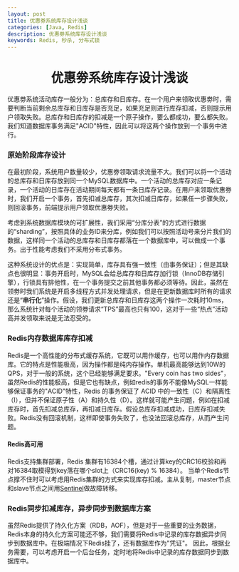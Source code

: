 ```yaml
---
layout: post
title: 优惠劵系统库存设计浅谈
categories: [Java, Redis]
description: 优惠劵系统库存设计浅谈
keywords: Redis, 秒杀, 分布式锁
---
```


<h1 align="center">优惠劵系统库存设计浅谈</h1>  

优惠劵系统活动库存一般分为：总库存和日库存。在一个用户来领取优惠劵时，需要判断当前剩余总库存和日库存是否充足，如果充足则进行库存扣减，否则提示用户领取失败。总库存和日库存的扣减是一个原子操作，要么都成功，要么都失败。我们知道数据库事务满足"ACID"特性，因此可以将这两个操作放到一个事务中进行。
### 原始阶段库存设计
在最初阶段，系统用户数量较少，优惠劵领取请求流量不大。我们可以将一个活动的总库存和日库存放到同一个MySQL数据库中。一个活动的总库存对应一条记录，一个活动的日库存在活动期间每天都有一条日库存记录。在用户来领取优惠劵时，我们开启一个事务，首先扣减总库存，其次扣减日库存，如果任一步骤失败，则回滚事务，前端提示用户领取优惠劵失败。

考虑到系统数据库模块的可扩展性，我们采用“分库分表”的方式进行数据的“sharding”，按照具体的业务ID来分库，例如我们可以按照活动号来分片我们的数据，这样同一个活动的总库存和日库存都落在一个数据库中，可以做成一个事务。出于性能考虑我们不采用分布式事务。

这种系统设计的优点是：实现简单，库存具有强一致性（由事务保证）；但是其缺点也很明显：事务开启时，MySQL会给总库存和日库存加行锁（InnoDB存储引擎），行锁具有排他性，在一个事务提交之前其他事务都必须等待。因此，虽然在领劵时我们系统是开启多线程方式并发处理请求，但是在更新数据库时所有的请求还是“**串行化**”操作。假设，我们更新总库存和日库存这两个操作一次耗时10ms，那么系统针对每个活动的领劵请求“TPS”最高也只有100，这对于一些“热点”活动高并发领取来说是无法忍受的。
### Redis内存数据库库存扣减
Redis是一个高性能的分布式缓存系统，它既可以用作缓存，也可以用作内存数据库。它的特点是性能极高，因为操作都是纯内存操作。单机最高能够达到10W的QPS，对于一般的系统，这个已经能够满足要求。"Every coin has two sides"，虽然Redis的性能极高，但是它也有缺点，例如redis的事务不能像MySQL一样能够保证事务的"ACID"特性，Redis 的事务保证了 ACID 中的一致性（C）和隔离性（I），但并不保证原子性（A）和持久性（D）。这样就可能产生问题，例如在扣减库存时，首先扣减总库存，再扣减日库存。假设总库存扣减成功，日库存扣减失败。Redis没有回滚机制，这样即使事务失败了，也没法回滚总库存，从而产生问题。
#### Redis高可用
Redis支持集群部署，Redis 集群有16384个槽，通过计算key的CRC16校验和再对16384取模得到key落在哪个slot上（CRC16(key) % 16384）。
当单个Redis节点撑不住时可以考虑用Redis集群的方式来实现库存扣减。主从复制，master节点和slave节点之间用[Sentinel](http://redisdoc.com/topic/sentinel.html)做故障转移。
### Redis同步扣减库存，异步同步到数据库方案
虽然Redis提供了持久化方案（RDB，AOF），但是对于一些重要的业务数据，Redis本身的持久化方案可能还不够，我们需要将Redis中记录的库存数据异步同步到数据库中。在极端情况下Redis挂了，还有数据库作为"凭证"。
因此，根据业务需要，可以考虑开启一个后台任务，定时地将Redis中记录的库存数据同步到数据库中。
  